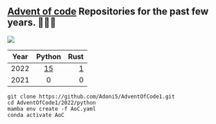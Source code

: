 ## [Advent of code](https://adventofcode.com/) Repositories for the past few years. 🎄🎄🎄

<div>
  <img src="https://media3.giphy.com/media/3oz8xALpV1X2BPo7cI/giphy.gif?cid=ecf05e47bzhkp6nu5i5rpmbl9p154nffeidif9bfrdt9fbtb&rid=giphy.gif"> 
</div>

| Year         | Python | Rust |
|--------------|:-----:|-----------:|
| 2022 |  [15]( ./2022/python/) |        [1]( ./2022/rust/) |
| 2021      |  0 |          0 |


```console
git clone https://github.com/Adoni5/AdventOfCode1.git
cd AdventOfCode1/2022/python
mamba env create -f AoC.yaml
conda activate AoC
```
